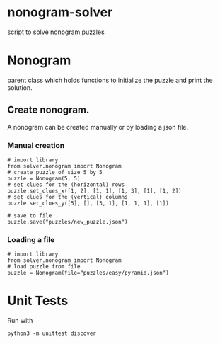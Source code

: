 # nonogram-solver
script to solve nonogram puzzles

# Nonogram
parent class which holds functions to initialize the puzzle and print
the solution.

## Create nonogram.
A nonogram can be created manually or by loading a json file.
### Manual creation
```
# import library
from solver.nonogram import Nonogram
# create puzzle of size 5 by 5
puzzle = Nonogram(5, 5)
# set clues for the (horizontal) rows
puzzle.set_clues_x([1, 2], [1, 1], [1, 3], [1], [1, 2])
# set clues for the (vertical) columns
puzzle.set_clues_y([5], [], [3, 1], [1, 1, 1], [1])

# save to file
puzzle.save("puzzles/new_puzzle.json")
```

### Loading a file
```
# import library
from solver.nonogram import Nonogram
# load puzzle from file
puzzle = Nonogram(file="puzzles/easy/pyramid.json")
```


# Unit Tests
Run with
```
python3 -m unittest discover
```
